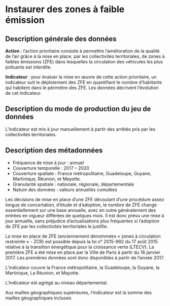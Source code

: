 # Instaurer des zones à faible émission 
## Description générale des données 
**Action** : l’action prioritaire consiste à permettre l’amélioration de la qualité de l’air grâce à la mise en place, par les collectivités territoriales, de zones à faibles émissions (ZFE) dans lesquelles la circulation des véhicules les plus polluants est interdite.

**Indicateur** : pour évaluer la mise en œuvre de cette action prioritaire, un indicateur suit le déploiement des ZFE en quantifiant le nombre d’habitants qui habitent dans le périmètre des ZFE. Les données décrivent l’évolution de cet indicateur.  

## Description du mode de production du jeu de données 
L’indicateur est mis à jour manuellement à partir des arrêtés pris par les collectivités territoriales.

## Description des métadonnées 
-	Fréquence de mise à jour : annuel 
-	Couverture temporelle :  2017 – 2020
-	Couverture spatiale : France métropolitaine, Guadeloupe, Guyane, Martinique, Réunion, et Mayotte.
-	Granularité spatiale : nationale, régionale, départementale
-	Nature des données : valeurs annuelles cumulées

Les décisions de mise en place d’une ZFE découlant d’une procédure assez longue de concertation, d’étude et d’adoption, le nombre de ZFE change essentiellement sur une base annuelle, avec en outre généralement des entrées en vigueur différées de quelques mois. Il est donc prévu une mise à jour annuelle, sans préjudice d’actualisations plus fréquentes si l’adoption de ZFE par les collectivités territoriales le justifie.

La mise en place de ZFE (anciennement dénommées « zones à circulation restreinte » - ZCR) est possible depuis la loi n° 2015-992 du 17 août 2015 relative à la transition énergétique pour la croissance verte (LTECV). La première ZFE a été mise en place par la Ville de Paris à partir du 16 janvier 2017. Les premières données sont donc disponibles à partir de l’année 2017.

L’indicateur couvre la France métropolitaine, la Guadeloupe, la Guyane, la Martinique, La Réunion, et Mayotte.

L’indicateur est agrégé au niveau départemental.

Aux mailles géographiques supérieures, l’indicateur est la somme des mailles géographiques incluses.